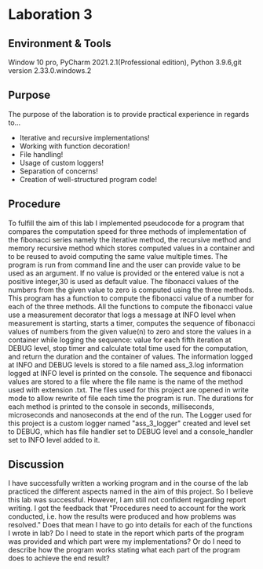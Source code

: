 # Laboration 3 
## Environment & Tools 
Window 10 pro, PyCharm 2021.2.1(Professional edition), Python 3.9.6,git version 2.33.0.windows.2 

## Purpose
The purpose of the laboration is to provide practical experience in regards to…  
- Iterative and recursive implementations!
- Working with function decoration!
- File handling!
- Usage of custom loggers!
- Separation of concerns!
- Creation of well-structured program code!  

## Procedure
To fulfill the aim of this lab I implemented pseudocode for a program that compares the computation
speed for three methods of implementation of the fibonacci series namely the iterative method, the 
recursive method and memory recursive method which stores computed values in a container and to be reused to avoid 
computing the same value multiple times. The program is run from command line and the user can provide value to be used 
as an argument. If no value is provided or the entered value is not a positive integer,30 is used as default value. 
The fibonacci values of the numbers from the given value to zero is computed using the three methods. This program has 
a function to compute the fibonacci value of a number for each of the three methods. All the functions to compute the 
fibonacci value use a measurement decorator that logs a message at INFO level when 
measurement is starting, starts a timer, computes the sequence of fibonacci values of numbers from the given value(n) 
to zero and store the values in a container while logging the sequence: value for each fifth iteration at DEBUG level, 
stop timer and calculate total time used for the computation, and return the duration and the container of values. 
The information logged at INFO and DEBUG levels is stored to a file named ass_3.log information logged at INFO level is 
printed on the console. The sequence and fibonacci values are stored to a file where the file name is the name of the 
method used with extension .txt. The files used for this project are opened in write mode to allow rewrite of file each 
time the program is run. The durations for each method is printed to the console in seconds, milliseconds, microseconds 
and nanoseconds at the end of the run. The Logger used for this project is a custom logger named "ass_3_logger" created 
and level set to DEBUG, which has file handler set to DEBUG level and a console_handler set to INFO level added to it. 



## Discussion  
 I have successfully written a working program and in the course of the lab practiced the different aspects named in 
 the aim of this project. So I believe this lab was successful. However, I am still not confident regarding report 
 writing. I got the feedback that "Procedures need to account for the work conducted, i.e. how the results were 
 produced and how problems was resolved." Does that mean I have to go into details for each of the functions I wrote in 
lab? Do I need to state in the report which parts of the program was provided and which part were my implementations? Or 
 do I need to describe how the program works stating what each part of the program does to achieve the end result?
